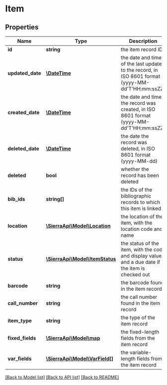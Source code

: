 # Item

## Properties
Name | Type | Description | Notes
------------ | ------------- | ------------- | -------------
**id** | **string** | the item record ID | 
**updated_date** | [**\DateTime**](\DateTime.md) | the date and time of the last update to the record, in ISO 8601 format (yyyy-MM-dd&#39;T&#39;HH:mm:ssZZ) | [optional] 
**created_date** | [**\DateTime**](\DateTime.md) | the date and time the record was created, in ISO 8601 format (yyyy-MM-dd&#39;T&#39;HH:mm:ssZZ) | [optional] 
**deleted_date** | [**\DateTime**](\DateTime.md) | the date the record was deleted, in ISO 8601 format (yyyy-MM-dd) | [optional] 
**deleted** | **bool** | whether the record has been deleted | 
**bib_ids** | **string[]** | the IDs of the bibliographic records to which this item is linked | 
**location** | [**\SierraApi\Model\Location**](Location.md) | the location of the item, with the location code and name | [optional] 
**status** | [**\SierraApi\Model\ItemStatus**](ItemStatus.md) | the status of the item, with the code and display value, and a due date if the item is checked out | [optional] 
**barcode** | **string** | the barcode found in the item record | [optional] 
**call_number** | **string** | the call number found in the item record | [optional] 
**item_type** | **string** | the type of the item record | [optional] 
**fixed_fields** | [**\SierraApi\Model\map**](map.md) | the fixed-length fields from the item record | 
**var_fields** | [**\SierraApi\Model\VarField[]**](VarField.md) | the variable-length fields from the item record | 

[[Back to Model list]](../README.md#documentation-for-models) [[Back to API list]](../README.md#documentation-for-api-endpoints) [[Back to README]](../README.md)


